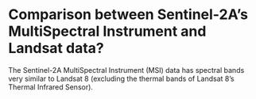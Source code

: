 
# Comparison between Sentinel-2A’s MultiSpectral Instrument and Landsat data?

The Sentinel-2A MultiSpectral Instrument (MSI) data has spectral bands very similar to Landsat 8 (excluding the thermal bands of Landsat 8’s Thermal Infrared Sensor).
